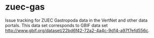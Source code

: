 # zuec-gas
Issue tracking for ZUEC Gastropoda data in the VertNet and other data portals. This data set corresponds to GBIF data set http://www.gbif.org/dataset/22bd6f42-72a2-4a4c-9d14-a97f7efd556c.
